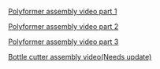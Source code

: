 [Polyformer assembly video part 1](https://www.youtube.com/watch?v=gqaRRzHKmp0)


[Polyformer assembly video part 2](https://youtu.be/Hwx7r2c6wwA)


[Polyformer assembly video part 3](https://www.youtube.com/watch?v=d54wQbAX7XY&t=61s)


[Bottle cutter assembly video(Needs update)](https://www.youtube.com/watch?v=mIvZ6ZM0HBI)


